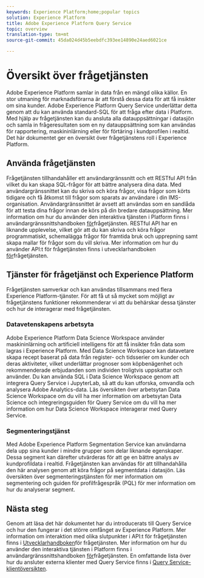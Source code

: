 ```yaml
---
keywords: Experience Platform;home;popular topics
solution: Experience Platform
title: Adobe Experience Platform Query Service
topic: overview
translation-type: tm+mt
source-git-commit: 45da024d45b5eebdfc393ee14890e24aed6021ce

---
```



# Översikt över frågetjänsten

Adobe Experience Platform samlar in data från en mängd olika källor. En stor utmaning för marknadsförarna är att förstå dessa data för att få insikter om sina kunder. Adobe Experience Platform Query Service underlättar detta genom att du kan använda standard-SQL för att fråga efter data i Platform. Med hjälp av frågetjänsten kan du ansluta alla datauppsättningar i datasjön och samla in frågeresultaten som en ny datauppsättning som kan användas för rapportering, maskininlärning eller för förtäring i kundprofilen i realtid. Det här dokumentet ger en översikt över frågetjänstens roll i Experience Platform.

## Använda frågetjänsten

Frågetjänsten tillhandahåller ett användargränssnitt och ett RESTful API från vilket du kan skapa SQL-frågor för att bättre analysera dina data. Med användargränssnittet kan du skriva och köra frågor, visa frågor som körts tidigare och få åtkomst till frågor som sparats av användare i din IMS-organisation. Användargränssnittet är avsett att användas som en sandlåda för att testa dina frågor innan de körs på din bredare datauppsättning. Mer information om hur du använder den interaktiva tjänsten i Platform finns i användargränssnittshandboken [för](ui/overview.md)frågetjänsten. RESTful API har en liknande upplevelse, vilket gör att du kan skriva och köra frågor programmatiskt, schemalägga frågor för framtida bruk och upprepning samt skapa mallar för frågor som du vill skriva. Mer information om hur du använder API:t för frågetjänsten finns i utvecklarhandboken [för](api/getting-started.md)frågetjänsten.

## Tjänster för frågetjänst och Experience Platform

Frågetjänsten samverkar och kan användas tillsammans med flera Experience Platform-tjänster. För att få ut så mycket som möjligt av frågetjänstens funktioner rekommenderar vi att du behärskar dessa tjänster och hur de interagerar med frågetjänsten.

### Datavetenskapens arbetsyta

Adobe Experience Platform Data Science Workspace använder maskininlärning och artificiell intelligens för att få insikter från data som lagras i Experience Platform. Med Data Science Workspace kan datavetare skapa recept baserat på data från register- och tidsserier om kunder och deras aktiviteter, vilket underlättar prognoser som köpbenägenhet och rekommenderade erbjudanden som individen troligtvis uppskattar och använder. Du kan använda SQL i Data Science Workspace genom att integrera Query Service i JupyterLab, så att du kan utforska, omvandla och analysera Adobe Analytics-data. Läs översikten över arbetsytan Data Science Workspace om du vill ha mer information om arbetsytan Data Science och integreringsguiden för Query Service om du vill ha mer information om hur Data Science Workspace interagerar med Query Service.

### Segmenteringstjänst

Med Adobe Experience Platform Segmentation Service kan användarna dela upp sina kunder i mindre grupper som delar liknande egenskaper. Dessa segment kan därefter utvärderas för att ge en bättre analys av kundprofildata i realtid. Frågetjänsten kan användas för att tillhandahålla den här analysen genom att köra frågor på segmentdata i datasjön. Läs översikten över segmenteringstjänsten för mer information om segmentering och guiden för profilfrågespråk (PQL) för mer information om hur du analyserar segment.

## Nästa steg

Genom att läsa det här dokumentet har du introducerats till Query Service och hur den fungerar i det större omfånget av Experience Platform. Mer information om interaktion med olika slutpunkter i API:t för frågetjänsten finns i [Utvecklarhandboken](api/getting-started.md)för frågetjänsten. Mer information om hur du använder den interaktiva tjänsten i Platform finns i användargränssnittshandboken [för](ui/overview.md)frågetjänsten. En omfattande lista över hur du ansluter externa klienter med Query Service finns i [Query Service-klientöversikten](clients/overview.md).
